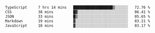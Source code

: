 <!--START_SECTION:waka-->

```txt
TypeScript     7 hrs 14 mins   ██████████████████▒░░░░░░   72.76 %
CSS            38 mins         █▓░░░░░░░░░░░░░░░░░░░░░░░   06.41 %
JSON           33 mins         █▒░░░░░░░░░░░░░░░░░░░░░░░   05.65 %
Markdown       19 mins         ▓░░░░░░░░░░░░░░░░░░░░░░░░   03.21 %
JavaScript     18 mins         ▓░░░░░░░░░░░░░░░░░░░░░░░░   03.17 %
```

<!--END_SECTION:waka-->
